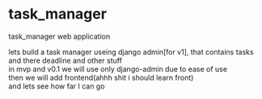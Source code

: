 # task_manager
task_manager web application

lets build a task manager useing django admin[for v1], that contains tasks and there deadline and other stuff\
in mvp and v0.1 we will use only django-admin due to ease of use\
then we will add frontend(ahhh shit i should learn front)\
and lets see how far I can go
